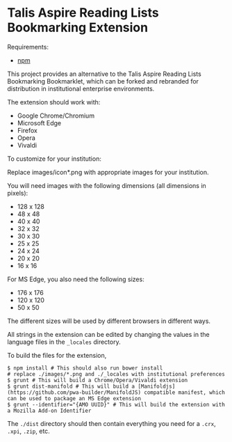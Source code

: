 Talis Aspire Reading Lists Bookmarking Extension
================================================

Requirements:
- [npm](https://www.npmjs.com/)

This project provides an alternative to the Talis Aspire Reading Lists Bookmarking Bookmarklet, 
which can be forked and rebranded for distribution in institutional enterprise environments.

The extension should work with:
- Google Chrome/Chromium
- Microsoft Edge
- Firefox
- Opera
- Vivaldi

To customize for your institution:

Replace images/icon*.png with appropriate images for your institution.

You will need images with the following dimensions (all dimensions in pixels):
- 128 x 128
- 48 x 48
- 40 x 40
- 32 x 32
- 30 x 30
- 25 x 25
- 24 x 24
- 20 x 20
- 16 x 16

For MS Edge, you also need the following sizes:
- 176 x 176
- 120 x 120
- 50 x 50

The different sizes will be used by different browsers in different ways.

All strings in the extension can be edited by changing the values in the language files in the `_locales` directory.

To build the files for the extension, 
```
$ npm install # This should also run bower install
# replace ./images/*.png and ./_locales with institutional preferences
$ grunt # This will build a Chrome/Opera/Vivaldi extension
$ grunt dist-manifold # This will build a [Manifoldjs](https://github.com/pwa-builder/ManifoldJS) compatible manifest, which can be used to package an MS Edge extension
$ grunt --identifier="{AMO UUID}" # This will build the extension with a Mozilla Add-on Identifier
```

The `./dist` directory should then contain everything you need for a `.crx`, `.xpi`, `.zip`, etc.
